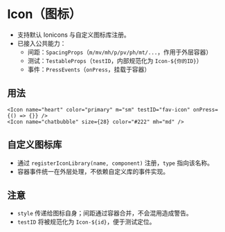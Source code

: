 # Icon（图标）

- 支持默认 Ionicons 与自定义图标库注册。
- 已接入公共能力：
  - 间距：`SpacingProps`（`m/mv/mh/p/pv/ph/mt/...`，作用于外层容器）
  - 测试：`TestableProps`（`testID`，内部规范化为 `Icon-${你的ID}`）
  - 事件：`PressEvents`（`onPress`，挂载于容器）

## 用法

```tsx
<Icon name="heart" color="primary" m="sm" testID="fav-icon" onPress={() => {}} />
<Icon name="chatbubble" size={28} color="#222" mh="md" />
```

## 自定义图标库

- 通过 `registerIconLibrary(name, component)` 注册，`type` 指向该名称。
- 容器事件统一在外层处理，不依赖自定义库的事件实现。

## 注意

- `style` 传递给图标自身；间距通过容器合并，不会混用造成警告。
- `testID` 将被规范化为 `Icon-${id}`，便于测试定位。
